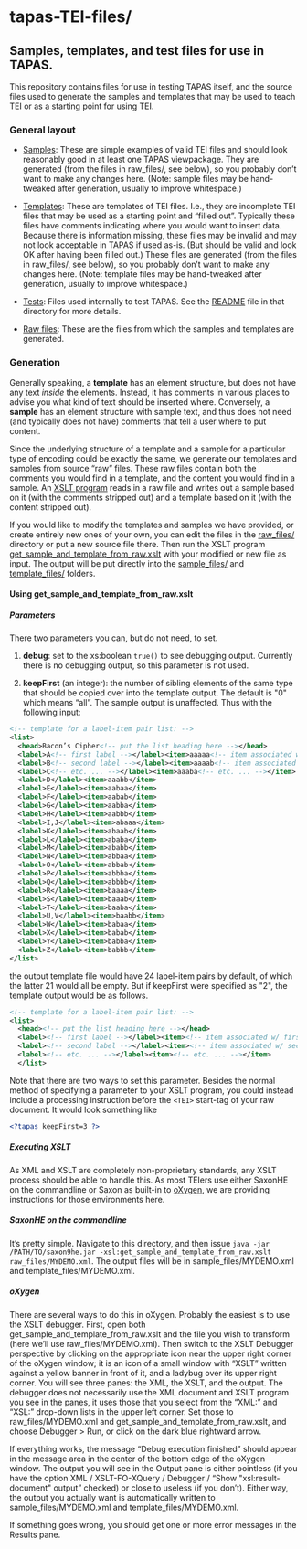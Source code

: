 # tapas-TEI-files/
## Samples, templates, and test files for use in TAPAS.

This repository contains files for use in testing TAPAS itself, and
the source files used to generate the samples and templates that may
be used to teach TEI or as a starting point for using TEI.

### General layout

* [Samples](./sample\_files/): These are simple examples of valid TEI
  files and should look reasonably good in at least one TAPAS
  viewpackage. They are generated (from the files in raw\_files/, see
  below), so you probably don’t want to make any changes here. (Note:
  sample files may be hand-tweaked after generation, usually to
  improve whitespace.)

* [Templates](./template\_files/): These are templates of TEI
  files. I.e., they are incomplete TEI files that may be used as a
  starting point and “filled out”. Typically these files have comments
  indicating where you would want to insert data. Because there is
  information missing, these files may be invalid and may not look
  acceptable in TAPAS if used as-is. (But should be valid and look OK
  after having been filled out.) These files are generated (from the
  files in raw\_files/, see below), so you probably don’t want to make
  any changes here. (Note: template files may be hand-tweaked after
  generation, usually to improve whitespace.)

* [Tests](./test\_suite/): Files used internally to test TAPAS. See the
  [README](./test\_suite/README.md) file in that directory for more
  details.

* [Raw files](./raw\_files/): These are the files from which the
  samples and templates are generated. 

### Generation

Generally speaking, a **template** has an element structure, but does
not have any text _inside_ the elements. Instead, it has comments in
various places to advise you what kind of text should be inserted
where. Conversely, a **sample** has an element structure with sample
text, and thus does not need (and typically does not have) comments
that tell a user where to put content.

Since the underlying structure of a template and a sample for a
particular type of encoding could be exactly the same, we generate our
templates and samples from source “raw” files. These raw files contain
both the comments you would find in a template, and the content you
would find in a sample. An [XSLT
program](./get\_sample\_and\_template\_from\_raw.xslt) reads in a raw file
and writes out a sample based on it (with the comments stripped out)
and a template based on it (with the content stripped out).

If you would like to modify the templates and samples we have
provided, or create entirely new ones of your own, you can edit the
files in the [raw\_files/](./raw\_files) directory or put a new source
file there. Then run the XSLT program
[get\_sample\_and\_template\_from\_raw.xslt](./get\_sample\_and\_template\_from\_raw.xslt)
with your modified or new file as input. The output will be put
directly into the [sample\_files/](./sample\_files) and
[template\_files/](./template\_files) folders.

#### Using get\_sample\_and\_template\_from\_raw.xslt

##### Parameters
There two parameters you can, but do not need, to set.

1. **debug**: set to the xs:boolean `true()` to see debugging output. Currently there is no debugging output, so this parameter is not used.

1. **keepFirst** (an integer): the number of sibling elements of the
same type that should be copied over into the template output. The
default is "0" which means “all”. The sample output is unaffected.
Thus with the following input:

```XML
<!-- template for a label-item pair list: -->
<list>
  <head>Bacon’s Cipher<!-- put the list heading here --></head>
  <label>A<!-- first label --></label><item>aaaaa<!-- item associated w/ first label --></item>
  <label>B<!-- second label --></label><item>aaaab<!-- item associated w/ second label --></item>
  <label>C<!-- etc. ... --></label><item>aaaba<!-- etc. ... --></item>
  <label>D</label><item>aaabb</item>
  <label>E</label><item>aabaa</item>
  <label>F</label><item>aabab</item>
  <label>G</label><item>aabba</item>
  <label>H</label><item>aabbb</item>
  <label>I,J</label><item>abaaa</item>
  <label>K</label><item>abaab</item>
  <label>L</label><item>ababa</item>
  <label>M</label><item>ababb</item>
  <label>N</label><item>abbaa</item>
  <label>O</label><item>abbab</item>
  <label>P</label><item>abbba</item>
  <label>Q</label><item>abbbb</item>
  <label>R</label><item>baaaa</item>
  <label>S</label><item>baaab</item>
  <label>T</label><item>baaba</item>
  <label>U,V</label><item>baabb</item>
  <label>W</label><item>babaa</item>
  <label>X</label><item>babab</item>
  <label>Y</label><item>babba</item>
  <label>Z</label><item>babbb</item>
</list>
```

the output template file would have 24 label-item pairs by default, of
which the latter 21 would all be empty. But if keepFirst were
specified as "2", the template output would be as follows.

```XML
<!-- template for a label-item pair list: -->
<list>
  <head><!-- put the list heading here --></head>
  <label><!-- first label --></label><item><!-- item associated w/ first label --></item>
  <label><!-- second label --></label><item><!-- item associated w/ second label --></item>
  <label><!-- etc. ... --></label><item><!-- etc. ... --></item>
  </list>
```

Note that there are two ways to set this parameter. Besides the normal
method of specifying a parameter to your XSLT program, you could
instead include a processing instruction before the `<TEI>` start-tag
of your raw document. It would look something like

```XML
<?tapas keepFirst=3 ?>
```  

##### Executing XSLT

As XML and XSLT are completely non-proprietary standards, any XSLT
process should be able to handle this. As most TEIers use either
SaxonHE on the commandline or Saxon as built-in to
[oXygen](https://www.oxygenxml.com/), we are providing instructions
for those environments here.

##### SaxonHE on the commandline

It’s pretty simple. Navigate to this directory, and then issue `java
-jar /PATH/TO/saxon9he.jar -xsl:get_sample_and_template_from_raw.xslt
raw_files/MYDEMO.xml`. The output files will be in
sample\_files/MYDEMO.xml and template\_files/MYDEMO.xml.

##### oXygen

There are several ways to do this in oXygen. Probably the easiest is
to use the XSLT debugger. First, open both
get\_sample\_and\_template\_from\_raw.xslt and the file you wish to
transform (here we’ll use raw\_files/MYDEMO.xml). Then switch to the
XSLT Debugger perspective by clicking on the appropriate icon near the
upper right corner of the oXygen window; it is an icon of a small
window with “XSLT” written against a yellow banner in front of it, and
a ladybug over its upper right corner. You will see three panes: the
XML, the XSLT, and the output. The debugger does not necessarily use
the XML document and XSLT program you see in the panes, it uses those
that you select from the “XML:” and “XSL:” drop-down lists in the
upper left corner. Set those to raw\_files/MYDEMO.xml and
get\_sample\_and\_template\_from\_raw.xslt, and choose Debugger > Run,
or click on the dark blue rightward arrow.

If everything works, the message “Debug execution finished” should
appear in the message area in the center of the bottom edge of the
oXygen window. The output you will see in the Output pane is either
pointless (if you have the option XML / XSLT-FO-XQuery / Debugger /
“Show "xsl:result-document" output” checked) or close to useless (if
you don’t). Either way, the output you actually want is automatically
written to sample\_files/MYDEMO.xml and template\_files/MYDEMO.xml.

If something goes wrong, you should get one or more error messages in
the Results pane.
